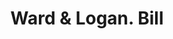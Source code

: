 ---
doi: 10.7916/D85T4XMM
date_other: '1870'
date_other_textual: 1870-1879
form: printed ephemera
genre:
- Invoices
name:
- Ward & Logan
object_in_context_url: https://biggert.cul.columbia.edu/items/view/ave_biggert_01167
subject_hierarchical_geographic:
- Newburgh, New York, United States
subject_name:
- Ward & Logan
title: Ward & Logan. Bill
sort_title: Ward & Logan. Bill
call_number: ave_biggert_01167
coordinates:
- 41.51972222222222,-74.0213888888889
pid: ave_biggert_01167
identifiers: ave_biggert_01167
thumbnail: https://derivativo-1.library.columbia.edu/iiif/2/ldpd:343354/full/!256,256/0/native.jpg
permalink: /biggert/ave_biggert_01167/
layout: iiif-image-page
---